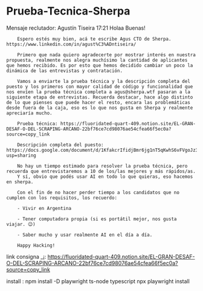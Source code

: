 # Prueba-Tecnica-Sherpa


Mensaje reclutador:
    Agustín Tiseira 17:21
        Holaa Buenas!

        Espero estés muy bien, acá te escribe Agus CTO de Sherpa. https://www.linkedin.com/in/agust%C3%ADntiseira/

        Primero que nada quiero agradecerte por mostrar interés en nuestra propuesta, realmente nos alegra muchísimo la cantidad de aplicantes que hemos recibido. Es por esto que hemos decidido cambiar un poco la dinámica de las entrevistas y contratación.

        Vamos a enviarte la prueba técnica y la descripción completa del puesto y los primeros con mayor calidad de código y funcionalidad que nos envíen la prueba técnica completa a agus@sherpa.wtf pasaran a la siguiente etapa de entrevistas. Recuerda destacar, hace algo distinto de lo que pienses que puede hacer el resto, encara las problemáticas desde fuera de la caja, eso es lo que nos gusta en Sherpa y realmente apreciaría mucho.

        Prueba técnica: https://fluoridated-quart-409.notion.site/EL-GRAN-DESAF-O-DEL-SCRAPING-ARCANO-22bf76ce7cd98076ae54cfea66f5ec0a?source=copy_link

        Descripción completa del puesto: https://docs.google.com/document/d/1KfakcrIfidjBmr6jg1nT5qKwhS6vFVgoJz3KgEhLCEo/edit?usp=sharing

        No hay un tiempo estimado para resolver la prueba técnica, pero recuerda que entrevistaremos a 10 de los/las mejores y más rápidos/as.
        Y sí, obvio que podés usar AI en todo lo que quieras, eso hacemos en sherpa.

        Con el fin de no hacer perder tiempo a los candidatos que no cumplen con los requisitos, los recuerdo:

        - Vivir en Argentina

        - Tener computadora propia (si es portátil mejor, nos gusta viajar. 😉)

        - Saber mucho y usar realmente AI en el día a día.

        Happy Hacking!


link consigna _¡: https://fluoridated-quart-409.notion.site/EL-GRAN-DESAF-O-DEL-SCRAPING-ARCANO-22bf76ce7cd98076ae54cfea66f5ec0a?source=copy_link


install :
    npm install -D playwright ts-node typescript
    npx playwright install
